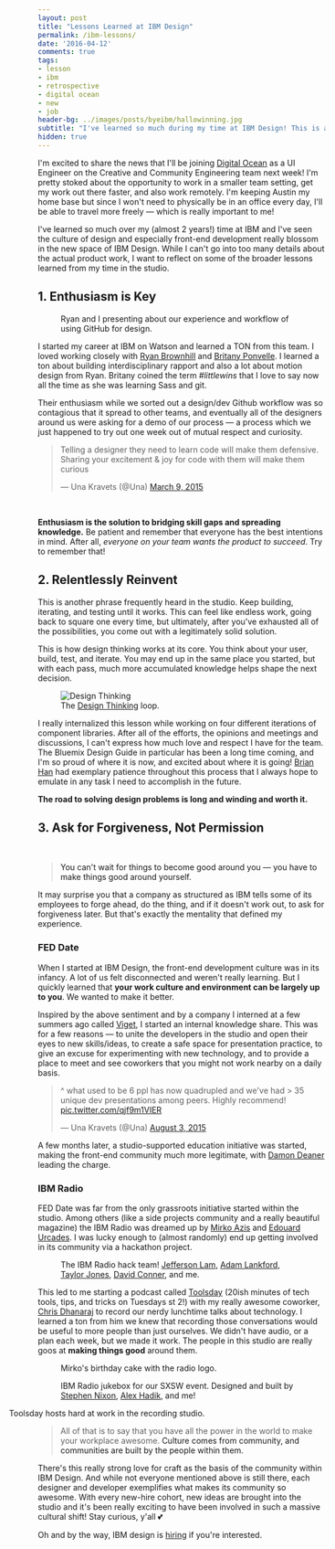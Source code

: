 ```yaml
---
layout: post
title: "Lessons Learned at IBM Design"
permalink: /ibm-lessons/
date: '2016-04-12'
comments: true
tags:
- lesson
- ibm
- retrospective
- digital ocean
- new
- job
header-bg: ../images/posts/byeibm/hallowinning.jpg
subtitle: "I've learned so much during my time at IBM Design! This is a little wrap up post and an announcement about my next adventure."
hidden: true
---
```


I'm excited to share the news that I'll be joining [Digital Ocean](http://digitalocean.com) as a UI Engineer on the Creative and Community Engineering team next week! I'm pretty stoked about the opportunity to work in a smaller team setting, get my work out there faster, and also work remotely. I'm keeping Austin my home base but since I won't need to physically be in an office every day, I'll be able to travel more freely &mdash; which is really important to me!

I've learned so much over my (almost 2 years!) time at IBM and I've seen the culture of design and especially front-end development really blossom in the new space of IBM Design. While I can't go into too many details about the actual product work, I want to reflect on some of the broader lessons learned from my time in the studio.

## 1. Enthusiasm is Key

<figure class="right">
  <img src="../../images/posts/byeibm/ryan-me-sxsw.jpg" alt="">
  <figcaption>Ryan and I presenting about our experience and workflow of using GitHub for design.</figcaption>
</figure>

I started my career at IBM on Watson and learned a TON from this team. I loved working closely with [Ryan Brownhill](http://ryanbrownhill.com) and [Britany Ponvelle](https://twitter.com/britanyponvelle). I learned a ton about building interdisciplinary rapport and also a lot about motion design from Ryan. Britany coined the term *#littlewins* that I love to say now all the time as she was learning Sass and git.

Their enthusiasm while we sorted out a design/dev Github workflow was so contagious that it spread to other teams, and eventually all of the designers around us were asking for a demo of our process &mdash; a process which we just happened to try out one week out of mutual respect and curiosity.

<style>
  #twitter-widget-0,
  #twitter-widget-1 {
    margin-left: auto;
    margin-right: auto;
  }
</style>

<blockquote class="twitter-tweet" data-lang="en"><p lang="en" dir="ltr">Telling a designer they need to learn code will make them defensive. Sharing your excitement &amp; joy for code with them will make them curious</p>&mdash; Una Kravets (@Una) <a href="https://twitter.com/Una/status/575064162616766464">March 9, 2015</a></blockquote>
<script async src="//platform.twitter.com/widgets.js" charset="utf-8"></script>

<br>

**Enthusiasm is the solution to bridging skill gaps and spreading knowledge.** Be patient and remember that everyone has the best intentions in mind. After all, *everyone on your team wants the product to succeed*. Try to remember that!

## 2. Relentlessly Reinvent

This is another phrase frequently heard in the studio. Keep building, iterating, and testing until it works. This can feel like endless work, going back to square one every time, but ultimately, after you've exhausted all of the possibilities, you come out with a legitimately solid solution.

This is how design thinking works at its core. You think about your user, build, test, and iterate. You may end up in the same place you started, but with each pass, much more accumulated knowledge helps shape the next decision.

<figure>
  <img src="../../images/posts/byeibm/designthinking.png" alt="Design Thinking">
  <figcaption>The <a href="http://www.ibm.com/design/thinking/">Design Thinking</a> loop.</figcaption>
</figure>

I really internalized this lesson while working on four different iterations of component libraries. After all of the efforts, the opinions and meetings and discussions, I can't express how much love and respect I have for the team. The Bluemix Design Guide in particular has been a long time coming, and I'm so proud of where it is now, and excited about where it is going! [Brian Han](https://twitter.com/_brianhan) had exemplary patience throughout this process that I always hope to emulate in any task I need to accomplish in the future.

**<a class="twitter-share">The road to solving design problems is long and winding and worth it.</a>**

## 3. Ask for Forgiveness, Not Permission

<br>

<blockquote class="left"><a class="twitter-share">You can't wait for things to become good around you &mdash; you have to make things good around yourself.</a></blockquote>

It may surprise you that a company as structured as IBM tells some of its employees to forge ahead, do the thing, and if it doesn't work out, to ask for forgiveness later. But that's exactly the mentality that defined my experience.

### FED Date

When I started at IBM Design, the front-end development culture was in its infancy. A lot of us felt disconnected and weren't really learning. But I quickly learned that **your work culture and environment can be largely up to you**. We wanted to make it better.

Inspired by the above sentiment and by a company I interned at a few summers ago called [Viget](http://Viget.com), I started an internal knowledge share. This was for a few reasons &mdash; to unite the developers in the studio and open their eyes to new skills/ideas, to create a safe space for presentation practice, to give an excuse for experimenting with new technology, and to provide a place to meet and see coworkers that you might not work nearby on a daily basis.

<blockquote class="twitter-tweet" data-lang="en"><p lang="en" dir="ltr">^ what used to be 6 ppl has now quadrupled and we&#39;ve had &gt; 35 unique dev presentations among peers. Highly recommend! <a href="http://t.co/qjf9m1VIER">pic.twitter.com/qjf9m1VIER</a></p>&mdash; Una Kravets (@Una) <a href="https://twitter.com/Una/status/628319979725824001">August 3, 2015</a></blockquote>
<script async src="//platform.twitter.com/widgets.js" charset="utf-8"></script>

A few months later, a studio-supported education initiative was started, making the front-end community much more legitimate, with [Damon Deaner](https://twitter.com/DamonDeaner) leading the charge.

### IBM Radio

FED Date was far from the only grassroots initiative started within the studio. Among others (like a side projects community and a really beautiful magazine) the IBM Radio was dreamed up by [Mirko Azis](https://twitter.com/miroslavazis) and [Edouard Urcades](https://twitter.com/edouerd). I was lucky enough to (almost randomly) end up getting involved in its community via a hackathon project.

<figure class="left">
  <img src="../../images/posts/byeibm/teamradioventure-test1.jpg" alt="">
  <figcaption>The IBM Radio hack team! <a href="https://twitter.com/jeffersonwlam">Jefferson Lam</a>, <a href="https://twitter.com/ATLankford">Adam Lankford</a>, <a href="https://twitter.com/Tay1orJones">Taylor Jones</a>, <a href="https://twitter.com/Dave_Conner">David Conner</a>, and me.</figcaption>
</figure>

This led to me starting a podcast called [Toolsday](http://toolsday.io) (20ish minutes of tech tools, tips, and tricks on Tuesdays st 2!) with my really awesome coworker, [Chris Dhanaraj](https://twitter.com/chrisdhanaraj) to record our nerdy lunchtime talks about technology. I learned a ton from him we knew that recording those conversations would be useful to more people than just ourselves. We didn't have audio, or a plan each week, but we made it work. The people in this studio are really goos at **making things good** around them.

<figure class="half--left">
  <img src="../../images/posts/byeibm/mirko-cake.png" alt="">
  <figcaption>Mirko's birthday cake with the radio logo.</figcaption>
</figure>

<figure class="half--right">
  <img src="../../images/posts/byeibm/jukebox.png" alt="">
  <figcaption>IBM Radio jukebox for our SXSW event. Designed and built by <a href="https://twitter.com/ThunderNixon">Stephen Nixon</a>, <a href="http://alexhadik.com">Alex Hadik</a>, and me!</figcaption>
</figure>

<figure style="width: 120%; margin-left: -10%">
  <img src="../../images/posts/byeibm/toolsday.jpg" alt="">
  <figcaption>Toolsday hosts hard at work in the recording studio.</figcaption>
</figure>

> All of that is to say that you have all the power in the world to make your workplace awesome. <a class="twitter-share">Culture comes from community, and communities are built by the people within them.</a>

There's this really strong love for craft as the basis of the community within IBM Design. And while not everyone mentioned above is still there, each designer and developer exemplifies what makes its community so awesome. With every new-hire cohort, new ideas are brought into the studio and it's been really exciting to have been involved in such a massive cultural shift! Stay curious, y'all 💕

Oh and by the way, IBM design is [hiring](https://www.ibm.com/design/careers.shtml) if you're interested.